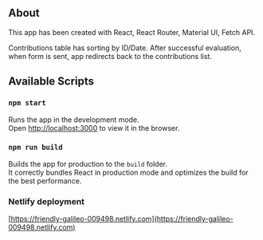 ## About

This app has been created with React, React Router, Material UI, Fetch API.

Contributions table has sorting by ID/Date. After successful evaluation, when form is sent, app redirects back to the contributions list.

## Available Scripts

### `npm start`

Runs the app in the development mode.<br>
Open [http://localhost:3000](http://localhost:3000) to view it in the browser.

### `npm run build`

Builds the app for production to the `build` folder.<br>
It correctly bundles React in production mode and optimizes the build for the best performance.

### Netlify deployment

[https://friendly-galileo-009498.netlify.com](https://friendly-galileo-009498.netlify.com)
